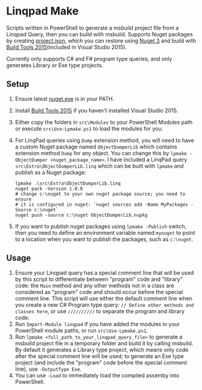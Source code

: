 # Linqpad Make
Scripts written in PowerShell to generate a msbuild project file from a Linqpad
Query, then you can build with msbuild. Supports Nuget packages by creating
[project.json](http://docs.nuget.org/consume/ProjectJson-Intro), which you can
restore using [Nuget 3](http://dist.nuget.org/win-x86-commandline/latest/nuget.exe)
and build with [Build Tools
2015](https://www.microsoft.com/en-us/download/details.aspx?id=48159)(included
in Visual Studio 2015).

Currently only supports C# and F# program type queries, and only generates
Library or Exe type projects.

## Setup
 1. Ensure latest
    [nuget.exe](http://dist.nuget.org/win-x86-commandline/latest/nuget.exe) is
    in your PATH.
 1. Install [Build Tools
    2015](https://www.microsoft.com/en-us/download/details.aspx?id=48159) if
    you haven't installed Visual Studio 2015.
 1. Either copy the folders in `src\Modules` to your PowerShell Modules path or
	execute `src\Use-Lpmake.ps1` to load the modules for you.
 1. For LinqPad queries using `Dump` extension method, you will need to have a
	custom Nuget package named `ObjectDumperLib` which contains extension
	method `Dump` for any object. You can change this by `lpmake -ObjectDumper
	<nuget_package_name>`. I have included a LinqPad query
	`src\Extra\ObjectDumperLib.linq` which can be built with `lpmake` and
	publish as a Nuget package:

        lpmake .\src\Extra\ObjectDumperLib.linq
		nuget pack -Version 1.0.0
		# change c:\nuget to your own nuget package source; you need to ensure
		# it is configured in nuget: `nuget sources add -Name MyPackages -Source c:\nuget`
		nuget push -source c:\nuget ObjectDumperLib.nupkg

 1. If you want to publish nuget packages using `lpmake -Publish` switch, then
    you need to define an environment variable named `mynuget` to point to a
    location when you want to publish the packages, such as `c:\nuget`.

## Usage
 1. Ensure your Linqpad query has a special comment line that will be used by
	this script to differentiate between "program" code and "library" code: the
	`Main` method and any other methods not in a class are considered as
	"program" code and should occur before the special comment line. This
	script will use either the default comment line when you create a new C#
	Program type query: `// Define other methods and classes here`, or use
	`//////////` to separate the program and library code.
 1. Run `Import-Module linqpad` if you have added the modules in your
	PowerShell module paths, or run `src\Use-Lpmake.ps1`.
 1. Run `lpmake <full_path_to_your_linqpad_query_file>` to generate a msbuild
	project file in a temporary folder and build it by calling msbuild. By
	default it generates a Library type project, which means only code after
	the special comment line will be used; to generate an Exe type project (and
	include the "program" code before the special comment line), use
	`-OutputType Exe`.
 1. You can use `-Load` to immediately load the compiled assemby into PowerShell.
